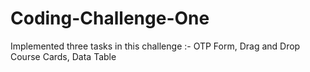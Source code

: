 # Coding-Challenge-One
Implemented three tasks in this challenge :- OTP Form, Drag and Drop Course Cards, Data Table

